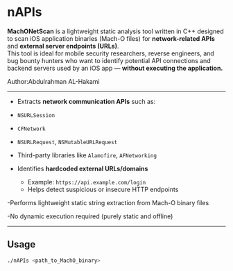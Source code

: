 # nAPIs
**MachONetScan** is a lightweight static analysis tool written in C++ designed to scan iOS application binaries (Mach-O files) for **network-related APIs** and **external server endpoints (URLs)**.  
This tool is ideal for mobile security researchers, reverse engineers, and bug bounty hunters who want to identify potential API connections and backend servers used by an iOS app — **without executing the application.**

Author:Abdulrahman AL-Hakami

---


-  Extracts **network communication APIs** such as:
  - `NSURLSession`
  - `CFNetwork`
  - `NSURLRequest`, `NSMutableURLRequest`
  - Third-party libraries like `Alamofire`, `AFNetworking`

- Identifies **hardcoded external URLs/domains**
  - Example: `https://api.example.com/login`
  - Helps detect suspicious or insecure HTTP endpoints

-Performs lightweight static string extraction from Mach-O binary files

-No dynamic execution required (purely static and offline)

---

##  Usage

```bash
./nAPIs <path_to_MachO_binary>
